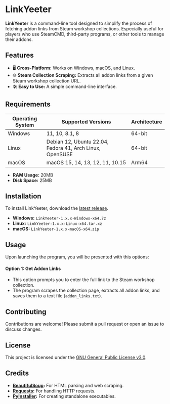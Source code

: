 # LinkYeeter

**LinkYeeter** is a command-line tool designed to simplify the process of fetching addon links from Steam workshop collections. Especially useful for players who use SteamCMD, third-party programs, or other tools to manage their addons.

## Features

- 🖥️ **Cross-Platform:** Works on Windows, macOS, and Linux.
- 🌐 **Steam Collection Scraping:** Extracts all addon links from a given Steam workshop collection URL.
- 🛠️ **Easy to Use:** A simple command-line interface.

## Requirements

| Operating System | Supported Versions                                       | Architecture |
|------------------|----------------------------------------------------------|--------------|
| Windows          | 11, 10, 8.1, 8                                           | 64-bit       |
| Linux            | Debian 12, Ubuntu 22.04, Fedora 41, Arch Linux, OpenSUSE | 64-bit       |
| macOS            | macOS 15, 14, 13, 12, 11, 10.15                          | Arm64        |

- **RAM Usage:** 20MB
- **Disk Space:** 25MB

## Installation

To install LinkYeeter, download the [latest release](https://github.com/VermeilChan/LinkYeeter/releases/latest).

- **Windows:** `LinkYeeter-1.x.x-Windows-x64.7z`
- **Linux:** `LinkYeeter-1.x.x-Linux-x64.tar.xz`
- **macOS:** `LinkYeeter-1.x.x-macOS-x64.zip`

## Usage

Upon launching the program, you will be presented with this options:

#### Option 1: Get Addon Links

- This option prompts you to enter the full link to the Steam workshop collection.
- The program scrapes the collection page, extracts all addon links, and saves them to a text file (`addon_links.txt`).

## Contributing

Contributions are welcome! Please submit a pull request or open an issue to discuss changes.

## License

This project is licensed under the [GNU General Public License v3.0](LICENSE).

## Credits

- **[BeautifulSoup](https://www.crummy.com/software/BeautifulSoup/):** For HTML parsing and web scraping.
- **[Requests](https://docs.python-requests.org/en/latest/):** For handling HTTP requests.
- **[PyInstaller](https://pyinstaller.org/en/stable/):** For creating standalone executables.
